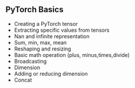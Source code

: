 ## PyTorch Basics
   * Creating a PyTorch tensor
   * Extracting specific values from tensors
   * Nan and infinite representation
   * Sum, min, max, mean
   * Reshaping and resizing
   * Basic math operation (plus, minus,times,divide)
   * Broadcasting
   * Dimension
   * Adding or reducing dimension
   * Concat
